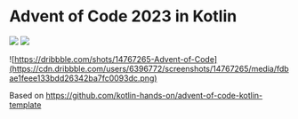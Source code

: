 # Advent of Code 2023 in Kotlin

![](https://img.shields.io/badge/day%20📅-1-blue) ![](https://img.shields.io/badge/stars%20⭐-2-yellow)

![https://dribbble.com/shots/14767265-Advent-of-Code](https://cdn.dribbble.com/users/6396772/screenshots/14767265/media/fdbae1feee133bdd26342ba7fc0093dc.png)

Based on https://github.com/kotlin-hands-on/advent-of-code-kotlin-template
